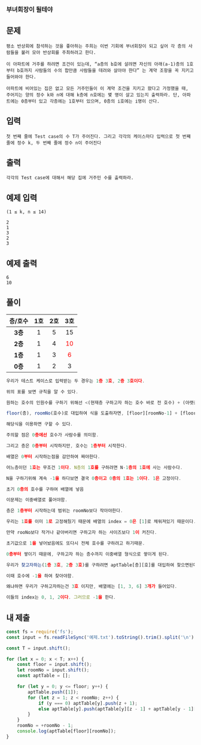 ### 부녀회장이 될테야

## 문제

```
평소 반상회에 참석하는 것을 좋아하는 주희는 이번 기회에 부녀회장이 되고 싶어 각 층의 사람들을 불러 모아 반상회를 주최하려고 한다.

이 아파트에 거주를 하려면 조건이 있는데, “a층의 b호에 살려면 자신의 아래(a-1)층의 1호부터 b호까지 사람들의 수의 합만큼 사람들을 데려와 살아야 한다” 는 계약 조항을 꼭 지키고 들어와야 한다.

아파트에 비어있는 집은 없고 모든 거주민들이 이 계약 조건을 지키고 왔다고 가정했을 때, 주어지는 양의 정수 k와 n에 대해 k층에 n호에는 몇 명이 살고 있는지 출력하라. 단, 아파트에는 0층부터 있고 각층에는 1호부터 있으며, 0층의 i호에는 i명이 산다.
```

## 입력

```
첫 번째 줄에 Test case의 수 T가 주어진다. 그리고 각각의 케이스마다 입력으로 첫 번째 줄에 정수 k, 두 번째 줄에 정수 n이 주어진다
```

## 출력

```
각각의 Test case에 대해서 해당 집에 거주민 수를 출력하라.
```

## 예제 입력

```
(1 ≤ k, n ≤ 14)

2
1
3
2
3
```

## 예제 출력

```
6
10
```

## 풀이

| 층/호수 | 1호 | 2호 |                3호                |
| :-----: | :-: | :-: | :-------------------------------: |
| **3층** |  1  |  5  |                15                 |
| **2층** |  1  |  4  | <span style="color:red">10</span> |
| **1층** |  1  |  3  | <span style="color:red">6</span>  |
| **0층** |  1  |  2  |                 3                 |

```js
우리가 테스트 케이스로 입력받는 두 경우는 1층 3호, 2층 3호이다.

위의 표를 보면 규칙을 알 수 있다.

원하는 호수의 인원수를 구하기 위해선 <(현재층 구하고자 하는 호수 바로 전 호수) + (아랫층 구하고자하는 호수) 인원을 더하면된다.

floor(층), roomNo(호수)로 대입하여 식을 도출하자면, [floor][roomNo-1] + [floor-1][roomNo]

해당식을 이용하면 구할 수 있다.

주의할 점은 0층에선 호수가 사람수를 의미함.

그리고 층은 0층부터 시작하지만, 호수는 1층부터 시작한다.

배열은 0부터 시작하는점을 감안하여 짜야한다.

어느층이던 1호는 무조건 1이다. N층의 1호를 구하려면 N-1층의 1호에 사는 사람수다.

N을 구하기위해 계속 -1을 하다보면 결국 0층이고 0층의 1호는 1이다. 1은 고정이다.

초기 0층의 호수를 구하여 배열에 넣음

이문제는 이중배열로 풀어야함.

층은 1층부터 시작하는데 범위는 roomNo보다 작아야한다.

우리는 1호를 이미 1로 고정해뒀기 때문에 배열의 index = 0은 [1]로 채워져있기 때문이다.

만약 rooNo보다 작거나 같아버리면 구하고자 하는 사이즈보다 1이 커진다.

초기값으로 1을 넣어놨음에도 또다시 전체 호수를 구하려고 하기때문.

0층부터 쌓이기 때문에, 구하고자 하는 층수까지 이중배열 형식으로 쌓이게 된다.

우리가 찾고자하는(1층 3호, 2층 3호)를 구하려면 aptTable[층][호]를 대입하여 찾으면된다.

이때 호수에 -1을 하여 찾아야함.

왜냐하면 우리가 구하고자하는건 3호 이지만, 배열에는 [1, 3, 6] 3개가 들어있다.

이들의 index는 0, 1, 2이다. 그러므로 -1을 한다.
```

## 내 제출

```js
const fs = require('fs');
const input = fs.readFileSync('예제.txt').toString().trim().split('\n');

const T = input.shift();

for (let x = 0; x < T; x++) {
    const floor = input.shift();
    let roomNo = input.shift();
    const aptTable = [];

    for (let y = 0; y <= floor; y++) {
        aptTable.push([1]);
        for (let z = 1; z < roomNo; z++) {
            if (y === 0) aptTable[y].push(z + 1);
            else aptTable[y].push(aptTable[y][z - 1] + aptTable[y - 1][z]);
        }
    }
    roomNo = +roomNo - 1;
    console.log(aptTable[floor][roomNo]);
}
```
